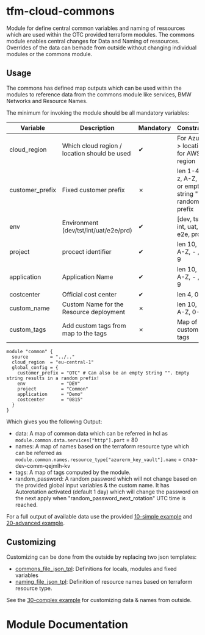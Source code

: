 # tfm-cloud-commons

Module for define central common variables and naming of ressources which are used within the OTC provided terraform modules. The commons module enables central changes for Data and Naming of ressources. Overrides of the data can bemade from outside without changing individual modules or the commons module.

## Usage

The commons has defined map outputs which can be used within the modules to reference data from the commons module like services, BMW Networks and Resource Names.

The minimum for invoking the module should be all mandatory variables:

| Variable        | Description                                  | Mandatory | Constraints                                                 |
| --------------- | -------------------------------------------- | --------- | ----------------------------------------------------------- |
| cloud_region    | Which cloud region / location should be used | ✔         | For Azure -> location & for AWS -> region                   |
| customer_prefix | Fixed customer prefix                        | ✗         | len 1-4, a-z, A-Z, 0-9 or empty string "" for random prefix |
| env             | Environment (dev/tst/int/uat/e2e/prd)        | ✔         | [dev, tst, int, uat, e2e, prd]                              |
| project         | procect identifier                           | ✔         | len 10, a-z, A-Z, - , 0-9                                   |
| application     | Application Name                             | ✔         | len 10, a-z, A-Z, - , 0-9                                   |
| costcenter      | Official cost center                         | ✔         | len 4, 0-9                                                  |
| custom_name     | Custom Name for the Resource deployment      | ✗         | len 10, a-z, A-Z, 0-9                                       |
| custom_tags     | Add custom tags from map to the tags         | ✗         | Map of custom tags                                          |

```hcl
module "common" {
  source        = "../.."
  cloud_region  = "eu-central-1"
  global_config = {
    customer_prefix = "OTC" # Can also be an empty String "". Empty string results in a random prefix!
    env             = "DEV"
    project         = "Common"
    application     = "Demo"
    costcenter      = "0815"
  }
}
```

Which gives you the following Output:

-   data: A map of common data which can be referred in hcl as `module.common.data.services["http"].port` = 80
-   names: A map of names based on the terraform resource type which can be referred as `module.common.names.resource_type["azurerm_key_vault"].name` = cnaa-dev-comm-qejmlh-kv
-   tags: A map of tags computed by the module.
-   random_password: A random password which will not change based on the provided global input variables & the custom name. It has Autorotation activated (default 1 day) which will change the password on the next apply when "random_password_next_rotation" UTC time is reached.

For a full output of available data use the provided [10-simple example](examples/10-simple/main.tf) and [20-advanced example](examples/20-advanced/main.tf).

## Customizing

Customizing can be done from the outside by replacing two json templates:

-   [commons_file_json_tpl](data/common.json.tpl): Definitions for locals, modules and fixed variables
-   [naming_file_json_tpl](data/names.json.tpl): Definition of resource names based on terraform resource type.

See the [30-complex example](examples/30-complex) for customizing data & names from outside.

# Module Documentation

<!-- BEGINNING OF PRE-COMMIT-TERRAFORM DOCS HOOK -->

<!-- END OF PRE-COMMIT-TERRAFORM DOCS HOOK -->

